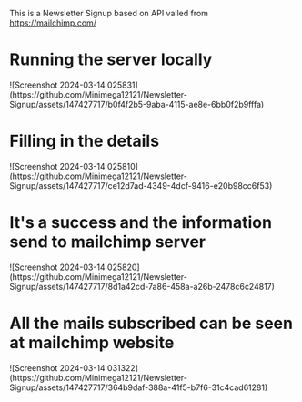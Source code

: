 This is a Newsletter Signup based on API valled from https://mailchimp.com/  <Br>
<h1>Running the server locally</h1>
![Screenshot 2024-03-14 025831](https://github.com/Minimega12121/Newsletter-Signup/assets/147427717/b0f4f2b5-9aba-4115-ae8e-6bb0f2b9fffa)  <Br>
<h1>Filling in the details</h1>
![Screenshot 2024-03-14 025810](https://github.com/Minimega12121/Newsletter-Signup/assets/147427717/ce12d7ad-4349-4dcf-9416-e20b98cc6f53)  <Br>
<h1>It's a success and the information send to mailchimp server</h1>
![Screenshot 2024-03-14 025820](https://github.com/Minimega12121/Newsletter-Signup/assets/147427717/8d1a42cd-7a86-458a-a26b-2478c6c24817)  <Br>
<h1>All the mails subscribed can be seen at mailchimp website</h1>
![Screenshot 2024-03-14 031322](https://github.com/Minimega12121/Newsletter-Signup/assets/147427717/364b9daf-388a-41f5-b7f6-31c4cad61281)   <Br>
